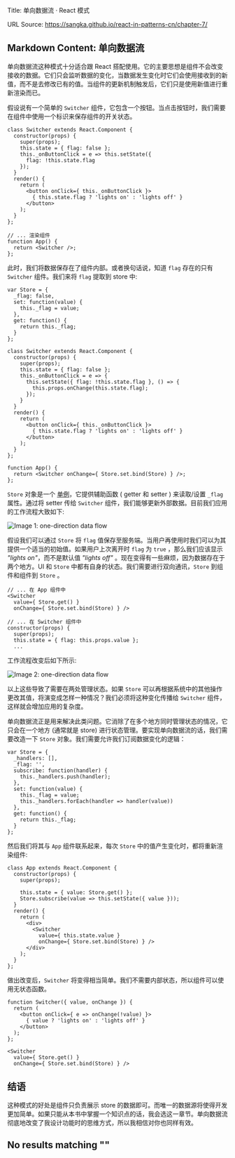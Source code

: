 Title: 单向数据流 · React 模式

URL Source: https://sangka.github.io/react-in-patterns-cn/chapter-7/

Markdown Content:
单向数据流
-----

单向数据流这种模式十分适合跟 React 搭配使用。它的主要思想是组件不会改变接收的数据。它们只会监听数据的变化，当数据发生变化时它们会使用接收到的新值，而不是去修改已有的值。当组件的更新机制触发后，它们只是使用新值进行重新渲染而已。

假设说有一个简单的 `Switcher` 组件，它包含一个按钮。当点击按钮时，我们需要在组件中使用一个标识来保存组件的开关状态。

```
class Switcher extends React.Component {
  constructor(props) {
    super(props);
    this.state = { flag: false };
    this._onButtonClick = e => this.setState({
      flag: !this.state.flag
    });
  }
  render() {
    return (
      <button onClick={ this._onButtonClick }>
        { this.state.flag ? 'lights on' : 'lights off' }
      </button>
    );
  }
};

// ... 渲染组件
function App() {
  return <Switcher />;
};
```

此时，我们将数据保存在了组件内部。或者换句话说，知道 `flag` 存在的只有 `Switcher` 组件。我们来将 `flag` 提取到 store 中:

```
var Store = {
  _flag: false,
  set: function(value) {
    this._flag = value;
  },
  get: function() {
    return this._flag;
  }
};

class Switcher extends React.Component {
  constructor(props) {
    super(props);
    this.state = { flag: false };
    this._onButtonClick = e => {
      this.setState({ flag: !this.state.flag }, () => {
        this.props.onChange(this.state.flag);
      });
    }
  }
  render() {
    return (
      <button onClick={ this._onButtonClick }>
        { this.state.flag ? 'lights on' : 'lights off' }
      </button>
    );
  }
};

function App() {
  return <Switcher onChange={ Store.set.bind(Store) } />;
};
```

`Store` 对象是一个 [单例](https://addyosmani.com/resources/essentialjsdesignpatterns/book/#singletonpatternjavascript)，它提供辅助函数 ( getter 和 setter ) 来读取/设置 `_flag` 属性。通过将 setter 传给 `Switcher` 组件，我们能够更新外部数据。目前我们应用的工作流程大致如下:

![Image 1: one-direction data flow](https://sangka.github.io/react-in-patterns-cn/chapter-7/one-direction-1.jpg)

假设我们可以通过 `Store` 将 `flag` 值保存至服务端。当用户再使用时我们可以为其提供一个适当的初始值。如果用户上次离开时 `flag` 为 `true` ，那么我们应该显示 _"lights on"_，而不是默认值 _"lights off"_ 。现在变得有一些麻烦，因为数据存在于两个地方。UI 和 `Store` 中都有自身的状态。我们需要进行双向通讯，`Store` 到组件和组件到 `Store` 。

```
// ... 在 App 组件中
<Switcher
  value={ Store.get() }
  onChange={ Store.set.bind(Store) } />

// ... 在 Switcher 组件中
constructor(props) {
  super(props);
  this.state = { flag: this.props.value };
  ...
```

工作流程改变后如下所示:

![Image 2: one-direction data flow](https://sangka.github.io/react-in-patterns-cn/chapter-7/one-direction-2.jpg)

以上这些导致了需要在两处管理状态。如果 `Store` 可以再根据系统中的其他操作更改其值，将演变成怎样一种情况？我们必须将这种变化传播给 `Switcher` 组件，这样就会增加应用的复杂度。

单向数据流正是用来解决此类问题。它消除了在多个地方同时管理状态的情况，它只会在一个地方 (通常就是 store) 进行状态管理。要实现单向数据流的话，我们需要改造一下 `Store` 对象。我们需要允许我们订阅数据变化的逻辑：

```
var Store = {
  _handlers: [],
  _flag: '',
  subscribe: function(handler) {
    this._handlers.push(handler);
  },
  set: function(value) {
    this._flag = value;
    this._handlers.forEach(handler => handler(value))
  },
  get: function() {
    return this._flag;
  }
};
```

然后我们将其与 `App` 组件联系起来，每次 `Store` 中的值产生变化时，都将重新渲染组件:

```
class App extends React.Component {
  constructor(props) {
    super(props);

    this.state = { value: Store.get() };
    Store.subscribe(value => this.setState({ value }));
  }
  render() {
    return (
      <div>
        <Switcher
          value={ this.state.value }
          onChange={ Store.set.bind(Store) } />
      </div>
    );
  }
};
```

做出改变后，`Switcher` 将变得相当简单。我们不需要内部状态，所以组件可以使用无状态函数。

```
function Switcher({ value, onChange }) {
  return (
    <button onClick={ e => onChange(!value) }>
      { value ? 'lights on' : 'lights off' }
    </button>
  );
};

<Switcher
  value={ Store.get() }
  onChange={ Store.set.bind(Store) } />
```

结语
--

这种模式的好处是组件只负责展示 store 的数据即可。而唯一的数据源将使得开发更加简单。如果只能从本书中掌握一个知识点的话，我会选这一章节。单向数据流彻底地改变了我设计功能时的思维方式，所以我相信对你也同样有效。

No results matching ""
----------------------
